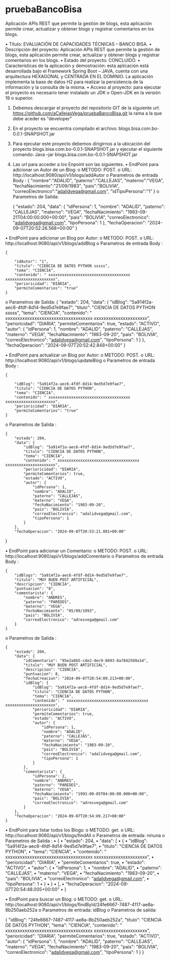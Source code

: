 # pruebaBancoBisa
Aplicación APIs REST que permite la gestión de blogs, esta aplicación permite crear, actualizar y obtener blogs y registrar comentarios en los blogs.


•	Título:  EVALUACIÓN DE CAPACIDADES TÉCNICAS – BANCO BISA.
•	Descripción del proyecto: Aplicación APIs REST que permite la gestión de blogs, esta aplicación permite crear, actualizar y obtener blogs y registrar comentarios en los blogs.
•	Estado del proyecto: CONCLUIDO.
•	Características de la aplicación y demostración: esta aplicación está desarrollada bajo el Framework Spring Boot – JAVA, cuenta con una arquitectura HEXAGONAL y CENTRADA EN EL DOMINIO.  La aplicación implementa la base de datos H2 para realizar la persistencia de la información y la consulta de la misma.
•	Acceso al proyecto: para ejecutar el proyecto es necesario tener instalado un JDK o Open-JDK en la versión 19 o superior. 
1.	Debemos descargar el proyecto del repositorio GIT de la siguiente url:
      https://github.com/aCallejasVega/pruebaBancoBisa.git
	la rama a la que debe aceder es "developer"
2.	En el proyecto se encuentra compilado el archivo:
      blogs.bisa.com.bo-0.0.1-SNAPSHOT.jar
3.	Para ejecutar este proyecto debemos dirigirnos a la ubicación del proyecto blogs.bisa.com.bo-0.0.1-SNAPSHOT.jar y ejecutar el siguiente comando:
               Java –jar blogs.bisa.com.bo-0.0.1-SNAPSHOT.jar
4.	Las url para acceder a los Enpoint son las siguientes.
•	EndPoint para adicionar un Autor de un Blog:
o	METODO: POST.
o	URL: http://localhost:9080/api/v1/blogs/addAutor
o	Parametros de entrada Body : 
             {
	    "nombre":"ADALID",
	    "paterno":"CALLEJAS",
	    "materno":"VEGA",
	    "fechaNacimiento":"21/09/1983",
	    "pais":"BOLIVIA",
	    "correoElectronico":"adalidvega@gmail.com",
	    "idTipoPersona":"1"
	}
o	Parametros de Salida: 

	{
	    "estado": 204,
	    "data": {
        	"idPersona": 1,
	        "nombre": "ADALID",
        	"paterno": "CALLEJAS",
	        "materno": "VEGA",
        	"fechaNacimiento": "1983-09-21T04:00:00.000+00:00",
	        "pais": "BOLIVIA",
        	"correoElectronico": "adalidvega@gmail.com",
	        "tipoPersona": 1
	    },
	    "fechaOperacion": "2024-09-07T20:52:26.568+00:00"
	}




•	EndPoint para adicionar un Blog por Autor:
o	METODO: POST.
o	URL: http://localhost:9080/api/v1/blogs/addBlog
o	Parametros de entrada Body : 

	{
    
	    "idAutor": "1",
	    "titulo": "CIENCIA DE DATOS PYTHON sssss",
	    "tema": "CIENCIA",
	    "contenido": " xxxxxxxxxxxxxxxxxxxxxxxxxxxxxxxxxxxx xxxxxxxxxxxxxxxxxxxxxx",
	    "perioricidad": "DIARIA",
	    "permiteComentarios": "true"
	}

o	Parametros de Salida: 
		{
    	"estado": 204,
	    "data": {
        	"idBlog": "5a914f2a-aec6-4fdf-8d14-9ed5d7e9fae7",
	        "titulo": "CIENCIA DE DATOS PYTHON sssss",
        	"tema": "CIENCIA",
	        "contenido": " xxxxxxxxxxxxxxxxxxxxxxxxxxxxxxxxxxxx xxxxxxxxxxxxxxxxxxxxxx",
        	"perioricidad": "DIARIA",
	        "permiteComentarios": true,
        	"estado": "ACTIVO",
	        "autor": {
        	    "idPersona": 1,
	            "nombre": "ADALID",
        	    "paterno": "CALLEJAS",
	            "materno": "VEGA",
        	    "fechaNacimiento": "1983-09-20",
	            "pais": "BOLIVIA",
        	    "correoElectronico": "adalidvega@gmail.com",
	            "tipoPersona": 1
        	}
	    },
	    "fechaOperacion": "2024-09-07T20:52:42.848+00:00"
	}
 




•	EndPoint para actualizar un Blog por Autor:
o	METODO: POST.
o	URL: http://localhost:9080/api/v1/blogs/updateBlog
o	Parametros de entrada Body : 

	{
    
	    "idBlog": "5a914f2a-aec6-4fdf-8d14-9ed5d7e9fae7",
	    "titulo": "CIENCIA DE DATOS PYTHON",
	    "tema": "CIENCIA",
	    "contenido": " xxxxxxxxxxxxxxxxxxxxxxxxxxxxxxxxxxxx xxxxxxxxxxxxxxxxxxxxxx",
	    "perioricidad": "DIARIA",
	    "permiteComentarios": "true"
	}



o	Parametros de Salida : 


	{
	    "estado": 204,
	    "data": {
        	"idBlog": "5a914f2a-aec6-4fdf-8d14-9ed5d7e9fae7",
	        "titulo": "CIENCIA DE DATOS PYTHON",
        	"tema": "CIENCIA",
	        "contenido": " xxxxxxxxxxxxxxxxxxxxxxxxxxxxxxxxxxxx xxxxxxxxxxxxxxxxxxxxxx",
        	"perioricidad": "DIARIA",
	        "permiteComentarios": true,
        	"estado": "ACTIVO",
	        "autor": {
        	    "idPersona": 1,
	            "nombre": "ADALID",
        	    "paterno": "CALLEJAS",
	            "materno": "VEGA",
        	    "fechaNacimiento": "1983-09-20",
	            "pais": "BOLIVIA",
        	    "correoElectronico": "adalidvega@gmail.com",
	            "tipoPersona": 1
        	}
	    },
	    "fechaOperacion": "2024-09-07T20:53:21.081+00:00"
}






•	EndPoint para adicionar un Comentario:
o	METODO: POST.
o	URL: http://localhost:9080/api/v1/blogs/addComentario
o	Parametros de entrada Body : 

	{
	    "idBlogs": "5a914f2a-aec6-4fdf-8d14-9ed5d7e9fae7",
	    "titulo": "MUY BUEN POST ARTIFICIAL",
	    "descripcion": "CIENCIA",    
	    "puntuacion": "8",
	    "comentarista": {
        	"nombre": "ANDRES",
	        "paterno": "PAREDES",
        	"materno": "VEGA",
	        "fechaNacimiento": "05/09/1993",
        	"pais": "BOLIVIA",
	        "correoElectronico": "adresvega@gmail.com"       
    	}
	}


o	Parametros de Salida :


	{
	    "estado": 204,
	    "data": {
        	"idComentario": "95e2a8b5-c4e2-4ec9-8693-8a7842569a14",
	        "titulo": "MUY BUEN POST ARTIFICIAL",
        	"descripcion": "CIENCIA",
	        "puntuacion": 8,
        	"fechaCreacion": "2024-09-07T20:54:09.213+00:00",
	        "idBlog": {
        	    "idBlog": "5a914f2a-aec6-4fdf-8d14-9ed5d7e9fae7",
	            "titulo": "CIENCIA DE DATOS PYTHON",
        	    "tema": "CIENCIA",
	            "contenido": " xxxxxxxxxxxxxxxxxxxxxxxxxxxxxxxxxxxx xxxxxxxxxxxxxxxxxxxxxx",
        	    "perioricidad": "DIARIA",
	            "permiteComentarios": true,
        	    "estado": "ACTIVO",
	            "autor": {
        	        "idPersona": 1,
                	"nombre": "ADALID",
	                "paterno": "CALLEJAS",
        	        "materno": "VEGA",
                	"fechaNacimiento": "1983-09-20",
	                "pais": "BOLIVIA",
        	        "correoElectronico": "adalidvega@gmail.com",
                	"tipoPersona": 1
	            }
        	},
	        "comentarista": {
        	    "idPersona": 2,
	            "nombre": "ANDRES",
        	    "paterno": "PAREDES",
	            "materno": "VEGA",
        	    "fechaNacimiento": "1993-09-05T04:00:00.000+00:00",
	            "pais": "BOLIVIA",
        	    "correoElectronico": "adresvega@gmail.com"
        	}
    	},
	    "fechaOperacion": "2024-09-07T20:54:09.217+00:00"
	}




•	EndPoint para listar todos los Blogs:
o	METODO: get.
o	URL: http://localhost:9080/api/v1/blogs/findAll
o	Parametros de entrada: ninuna 
o	Parametros de Salida :
•	{
•	    "estado": 204,
•	    "data": [
•	        {
•	            "idBlog": "5a914f2a-aec6-4fdf-8d14-9ed5d7e9fae7",
•	            "titulo": "CIENCIA DE DATOS PYTHON",
•	            "tema": "CIENCIA",
•	            "contenido": " xxxxxxxxxxxxxxxxxxxxxxxxxxxxxxxxxxxx xxxxxxxxxxxxxxxxxxxxxx",
•	            "perioricidad": "DIARIA",
•	            "permiteComentarios": true,
•	            "estado": "ACTIVO",
•	            "autor": {
•	                "idPersona": 1,
•	                "nombre": "ADALID",
•	                "paterno": "CALLEJAS",
•	                "materno": "VEGA",
•	                "fechaNacimiento": "1983-09-20",
•	                "pais": "BOLIVIA",
•	                "correoElectronico": "adalidvega@gmail.com",
•	                "tipoPersona": 1
•	            }
•	        }
•	    ],
•	    "fechaOperacion": "2024-09-07T20:54:48.005+00:00"
•	}


•	EndPoint para buscar un Blog:
o	METODO: get.
o	URL: http://localhost:9080/api/v1/blogs/findById/24fe6667-7487-4117-ae8a-8b250aeb252a
o	Parametros de entrada: idBlog 
o	Parametros de salida: 

{
    "idBlog": "24fe6667-7487-4117-ae8a-8b250aeb252a",
    "titulo": "CIENCIA DE DATOS PYTHON",
    "tema": "CIENCIA",
    "contenido": " xxxxxxxxxxxxxxxxxxxxxxxxxxxxxxxxxxxx xxxxxxxxxxxxxxxxxxxxxx",
    "perioricidad": "DIARIA",
    "permiteComentarios": true,
    "estado": "ACTIVO",
    "autor": {
        "idPersona": 1,
        "nombre": "ADALID",
        "paterno": "CALLEJAS",
        "materno": "VEGA",
        "fechaNacimiento": "1983-09-20",
        "pais": "BOLIVIA",
        "correoElectronico": "adalidvega@gmail.com",
        "tipoPersona": 1
    }
}



